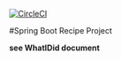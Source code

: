 [![CircleCI](https://dl.circleci.com/status-badge/img/gh/roloje777/spring5-recipe-app/tree/master.svg?style=svg)](https://dl.circleci.com/status-badge/redirect/gh/roloje777/spring5-recipe-app/tree/master)

#Spring Boot Recipe Project

**see WhatIDid document**
